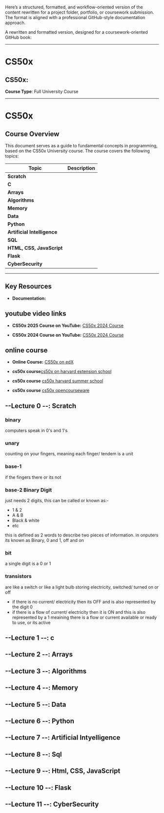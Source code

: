 Here’s a structured, formatted, and workflow-oriented version of the content rewritten for a project folder, portfolio, or coursework submission. The format is aligned with a professional GitHub-style documentation approach.

A rewritten and formatted version, designed for a coursework-oriented GitHub book:

---

# CS50x  

## CS50x:   
**Course Type**: Full University Course  

---

# **CS50x**

## **Course Overview**
This document serves as a guide to fundamental concepts in programming, based on the CS50x University course. The course covers the following topics:

| **Topic**                  | **Description**                                                                                  |
|----------------------------|--------------------------------------------------------------------------------------------------|
| **Scratch**              ||
| **C**              ||
| **Arrays**           ||
| **Algorithms**                  ||
| **Memory**             ||
| **Data**              ||
| **Python**           ||
| **Artificial Intelligence** ||
| **SQL**    ||
| **HTML, CSS, JavaScript** ||
| **Flask** ||
| **CyberSecurity** ||

---

## **Key Resources**
- **Documentation:** [](https://)

## youtube video links
- **CS50x 2025 Course on YouTube:** [CS50x 2024 Course](https://youtube.com/playlist?list=PLhQjrBD2T383q7Vn8QnTsVgSvyLpsqL_R&si=yxVeX8c6N51aPj3i)

- **CS50x 2024 Course on YouTube:** [CS50x 2024 Course](https://youtube.com/playlist?list=PLhQjrBD2T381WAHyx1pq-sBfykqMBI7V4&si=Ym_8loqix5-P03fy)  

## online course
- **Online Course:** [CS50x on edX](https://www.edx.org/learn/computer-science/harvard-university-cs50-s-introduction-to-computer-science)

- **cs50x course**[cs50x on harvard extension school](https://cs50.harvard.edu/extension)

- **cs50x course** [cs50x harvard summer school](https://cs50.harvard.edu/summer)

- **cs50x course** [cs50x opencourseware](https://cs50.harvard.edu/x)

## --Lecture 0 --: Scratch

### binary
computers speak in 0's and 1's

### unary
counting on your fingers, meaning each finger/ tendem is a unit

### base-1
if the fingers there or its not

### base-2 Binary Digit
just needs 2 digits,  this can be called or known as:-

- 1 & 2
- A & B
- Black & white
- etc

this is defined as 2 words to describe two pieces of information.  in onputers its known as Binary, 0 and 1, off and on

### bit
a single digit is a 0 or 1

### transistors
are like a switch or like a light bulb storing electricity, switched/ turned on or off

- if there is no current/ electricity then its OFF and is also represented by the digit 0
- if there is a flow of current/ electricity then it is ON and this is also represented by a 1 meaining there is a flow or current available or ready to use, or its active


## --Lecture 1 --: c

###


## --Lecture 2 --: Arrays

###


## --Lecture 3 --: Algorithms


###


## --Lecture 4 --: Memory

###


## --Lecture 5 --: Data

###


## --Lecture 6 --: Python

###


## --Lecture 7 --: Artificial Intyelligence

###


## --Lecture 8 --: Sql

###


## --Lecture 9 --: Html, CSS, JavaScript

###


## --Lecture 10 --: Flask

###


## --Lecture 11 --: CyberSecurity

###